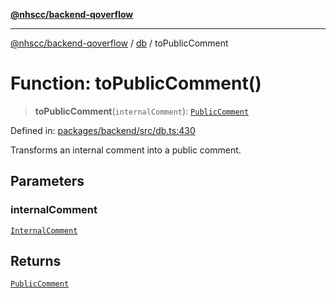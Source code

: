 [**@nhscc/backend-qoverflow**](../../README.md)

***

[@nhscc/backend-qoverflow](../../README.md) / [db](../README.md) / toPublicComment

# Function: toPublicComment()

> **toPublicComment**(`internalComment`): [`PublicComment`](../type-aliases/PublicComment.md)

Defined in: [packages/backend/src/db.ts:430](https://github.com/nhscc/qoverflow.api.hscc.bdpa.org/blob/f5ce596891ef5639d9d2800df6d35c0e862108c3/packages/backend/src/db.ts#L430)

Transforms an internal comment into a public comment.

## Parameters

### internalComment

[`InternalComment`](../type-aliases/InternalComment.md)

## Returns

[`PublicComment`](../type-aliases/PublicComment.md)
